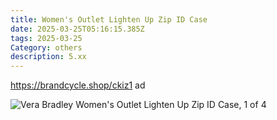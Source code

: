 ```yaml
---
title: Women's Outlet Lighten Up Zip ID Case
date: 2025-03-25T05:16:15.385Z
tags: 2025-03-25
Category: others
description: 5.xx
---
```

https://brandcycle.shop/ckiz1   ad 

![Vera Bradley Women's Outlet Lighten Up Zip ID Case, 1 of 4](https://target.scene7.com/is/image/Target/GUEST_7dacd91b-26b6-4cbf-8f76-f28154193a9d?wid=475&hei=475&qlt=80&fmt=webp)